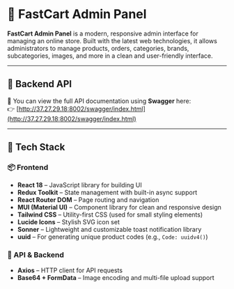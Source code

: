 # 🛒 FastCart Admin Panel

**FastCart Admin Panel** is a modern, responsive admin interface for managing an online store. Built with the latest web technologies, it allows administrators to manage products, orders, categories, brands, subcategories, images, and more in a clean and user-friendly interface.

---

## 🔗 Backend API

📘 You can view the full API documentation using **Swagger** here:  
👉 [http://37.27.29.18:8002/swagger/index.html](http://37.27.29.18:8002/swagger/index.html)

---

## 🚀 Tech Stack

### 📦 Frontend

- **React 18** – JavaScript library for building UI
- **Redux Toolkit** – State management with built-in async support
- **React Router DOM** – Page routing and navigation
- **MUI (Material UI)** – Component library for clean and responsive design
- **Tailwind CSS** – Utility-first CSS (used for small styling elements)
- **Lucide Icons** – Stylish SVG icon set
- **Sonner** – Lightweight and customizable toast notification library
- **uuid** – For generating unique product codes (e.g., `Code: uuidv4()`)

### 🔌 API & Backend

- **Axios** – HTTP client for API requests
- **Base64 + FormData** – Image encoding and multi-file upload support




